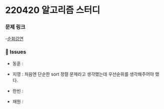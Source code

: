 # 220420 알고리즘 스터디

### 문제 링크

-[순회강연](https://www.acmicpc.net/problem/2109)

### 👾 Issues

- 동훈 :

- 지영 : 처음엔 단순한 sort 정렬 문제라고 생각했는데 우선순위를 생각해주어야 했다.

- 한빈 : 

- 재원 : 